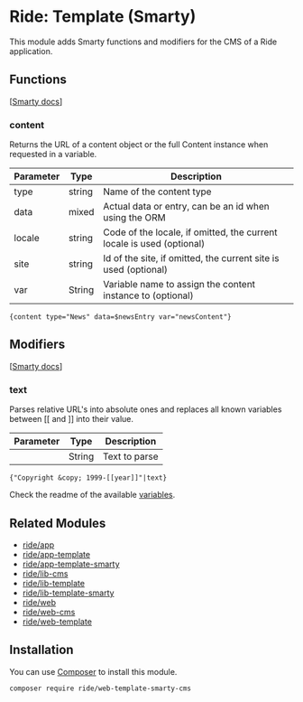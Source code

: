 # Ride: Template (Smarty)

This module adds Smarty functions and modifiers for the CMS of a Ride application.

## Functions

[[Smarty docs](http://www.smarty.net/docs/en/plugins.functions.tpl)]

### content

Returns the URL of a content object or the full Content instance when requested in a variable.

| Parameter | Type | Description |
| --- | --- | --- |
| type | string | Name of the content type |
| data | mixed | Actual data or entry, can be an id when using the ORM |
| locale | string | Code of the locale, if omitted, the current locale is used (optional) |
| site | string | Id of the site, if omitted, the current site is used (optional) |
| var | String | Variable name to assign the content instance to (optional) |

```Smarty
{content type="News" data=$newsEntry var="newsContent"}
```

## Modifiers

[[Smarty docs](http://www.smarty.net/docs/en/plugins.modifiers.tpl)]

### text

Parses relative URL's into absolute ones and replaces all known variables between [[ and ]] into their value.

| Parameter | Type | Description |
| --- | --- | --- |
|  | String | Text to parse |

```Smarty
{"Copyright &copy; 1999-[[year]]"|text}
```

Check the readme of the available [variables](https://ride.readme.io/docs/variables).

## Related Modules 

- [ride/app](https://github.com/all-ride/ride-app)
- [ride/app-template](https://github.com/all-ride/ride-app-template)
- [ride/app-template-smarty](https://github.com/all-ride/ride-app-template-smarty)
- [ride/lib-cms](https://github.com/all-ride/ride-lib-cms)
- [ride/lib-template](https://github.com/all-ride/ride-lib-template)
- [ride/lib-template-smarty](https://github.com/all-ride/ride-lib-template-smarty)
- [ride/web](https://github.com/all-ride/ride-web)
- [ride/web-cms](https://github.com/all-ride/ride-web-cms)
- [ride/web-template](https://github.com/all-ride/ride-web-template)

## Installation

You can use [Composer](http://getcomposer.org) to install this module.

```
composer require ride/web-template-smarty-cms
```
